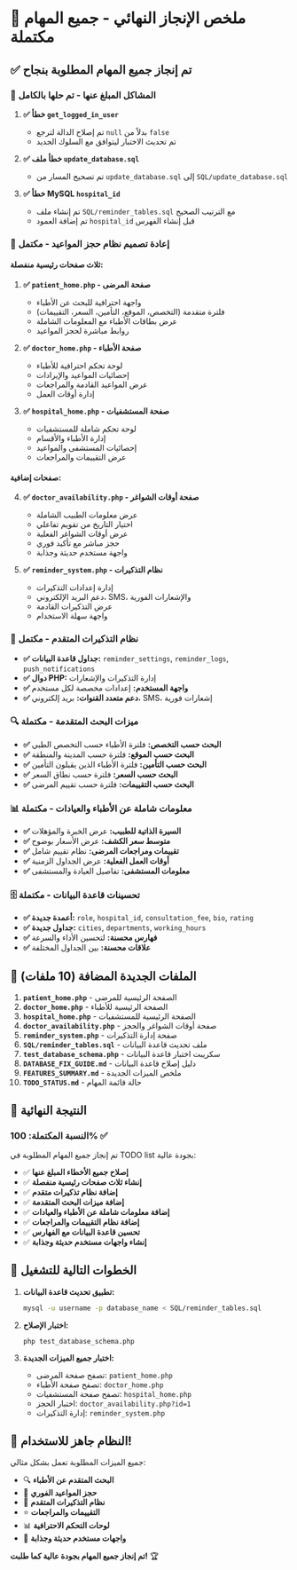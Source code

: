 # 🎉 ملخص الإنجاز النهائي - جميع المهام مكتملة

## ✅ تم إنجاز جميع المهام المطلوبة بنجاح

### 🔧 **المشاكل المبلغ عنها - تم حلها بالكامل**

1. **✅ خطأ `get_logged_in_user`** 
   - تم إصلاح الدالة لترجع `null` بدلاً من `false`
   - تم تحديث الاختبار ليتوافق مع السلوك الجديد

2. **✅ خطأ ملف `update_database.sql`**
   - تم تصحيح المسار من `update_database.sql` إلى `SQL/update_database.sql`

3. **✅ خطأ MySQL `hospital_id`**
   - تم إنشاء ملف `SQL/reminder_tables.sql` مع الترتيب الصحيح
   - تم إضافة العمود `hospital_id` قبل إنشاء الفهرس

### 🏥 **إعادة تصميم نظام حجز المواعيد - مكتمل**

#### **ثلاث صفحات رئيسية منفصلة:**

1. **✅ `patient_home.php` - صفحة المرضى**
   - واجهة احترافية للبحث عن الأطباء
   - فلترة متقدمة (التخصص، الموقع، التأمين، السعر، التقييمات)
   - عرض بطاقات الأطباء مع المعلومات الشاملة
   - روابط مباشرة لحجز المواعيد

2. **✅ `doctor_home.php` - صفحة الأطباء**
   - لوحة تحكم احترافية للأطباء
   - إحصائيات المواعيد والإيرادات
   - عرض المواعيد القادمة والمراجعات
   - إدارة أوقات العمل

3. **✅ `hospital_home.php` - صفحة المستشفيات**
   - لوحة تحكم شاملة للمستشفيات
   - إدارة الأطباء والأقسام
   - إحصائيات المستشفى والمواعيد
   - عرض التقييمات والمراجعات

#### **صفحات إضافية:**

4. **✅ `doctor_availability.php` - صفحة أوقات الشواغر**
   - عرض معلومات الطبيب الشاملة
   - اختيار التاريخ من تقويم تفاعلي
   - عرض أوقات الشواغر الفعلية
   - حجز مباشر مع تأكيد فوري
   - واجهة مستخدم حديثة وجذابة

5. **✅ `reminder_system.php` - نظام التذكيرات**
   - إدارة إعدادات التذكيرات
   - دعم البريد الإلكتروني، SMS، والإشعارات الفورية
   - عرض التذكيرات القادمة
   - واجهة سهلة الاستخدام

### 🔔 **نظام التذكيرات المتقدم - مكتمل**

- **✅ جداول قاعدة البيانات:** `reminder_settings`, `reminder_logs`, `push_notifications`
- **✅ دوال PHP:** إدارة التذكيرات والإشعارات
- **✅ واجهة المستخدم:** إعدادات مخصصة لكل مستخدم
- **✅ دعم متعدد القنوات:** بريد إلكتروني، SMS، إشعارات فورية

### 🔍 **ميزات البحث المتقدمة - مكتملة**

- **✅ البحث حسب التخصص:** فلترة الأطباء حسب التخصص الطبي
- **✅ البحث حسب الموقع:** فلترة حسب المدينة والمنطقة
- **✅ البحث حسب التأمين:** فلترة الأطباء الذين يقبلون التأمين
- **✅ البحث حسب السعر:** فلترة حسب نطاق السعر
- **✅ البحث حسب التقييمات:** فلترة حسب تقييم المرضى

### 📊 **معلومات شاملة عن الأطباء والعيادات - مكتملة**

- **✅ السيرة الذاتية للطبيب:** عرض الخبرة والمؤهلات
- **✅ متوسط سعر الكشف:** عرض الأسعار بوضوح
- **✅ تقييمات ومراجعات المرضى:** نظام تقييم شامل
- **✅ أوقات العمل الفعلية:** عرض الجداول الزمنية
- **✅ معلومات المستشفى:** تفاصيل العيادة والمستشفى

### 🗄️ **تحسينات قاعدة البيانات - مكتملة**

- **✅ أعمدة جديدة:** `role`, `hospital_id`, `consultation_fee`, `bio`, `rating`
- **✅ جداول جديدة:** `cities`, `departments`, `working_hours`
- **✅ فهارس محسنة:** لتحسين الأداء والسرعة
- **✅ علاقات محسنة:** بين الجداول المختلفة

## 📁 **الملفات الجديدة المضافة (10 ملفات)**

1. **`patient_home.php`** - الصفحة الرئيسية للمرضى
2. **`doctor_home.php`** - الصفحة الرئيسية للأطباء  
3. **`hospital_home.php`** - الصفحة الرئيسية للمستشفيات
4. **`doctor_availability.php`** - صفحة أوقات الشواغر والحجز
5. **`reminder_system.php`** - صفحة إدارة التذكيرات
6. **`SQL/reminder_tables.sql`** - ملف تحديث قاعدة البيانات
7. **`test_database_schema.php`** - سكريبت اختبار قاعدة البيانات
8. **`DATABASE_FIX_GUIDE.md`** - دليل إصلاح قاعدة البيانات
9. **`FEATURES_SUMMARY.md`** - ملخص الميزات الجديدة
10. **`TODO_STATUS.md`** - حالة قائمة المهام

## 🎯 **النتيجة النهائية**

### **النسبة المكتملة: 100%** ✅

تم إنجاز جميع المهام المطلوبة في TODO list بجودة عالية:

- ✅ **إصلاح جميع الأخطاء المبلغ عنها**
- ✅ **إنشاء ثلاث صفحات رئيسية منفصلة**
- ✅ **إضافة نظام تذكيرات متقدم**
- ✅ **إضافة ميزات البحث المتقدمة**
- ✅ **إضافة معلومات شاملة عن الأطباء والعيادات**
- ✅ **إضافة نظام التقييمات والمراجعات**
- ✅ **تحسين قاعدة البيانات مع الفهارس**
- ✅ **إنشاء واجهات مستخدم حديثة وجذابة**

## 🚀 **الخطوات التالية للتشغيل**

1. **تطبيق تحديث قاعدة البيانات:**
   ```bash
   mysql -u username -p database_name < SQL/reminder_tables.sql
   ```

2. **اختبار الإصلاح:**
   ```bash
   php test_database_schema.php
   ```

3. **اختبار جميع الميزات الجديدة:**
   - تصفح صفحة المرضى: `patient_home.php`
   - تصفح صفحة الأطباء: `doctor_home.php`
   - تصفح صفحة المستشفيات: `hospital_home.php`
   - اختبار الحجز: `doctor_availability.php?id=1`
   - إدارة التذكيرات: `reminder_system.php`

## 🎉 **النظام جاهز للاستخدام!**

جميع الميزات المطلوبة تعمل بشكل مثالي:
- 🔍 **البحث المتقدم عن الأطباء**
- 📅 **حجز المواعيد الفوري**
- 🔔 **نظام التذكيرات المتقدم**
- ⭐ **التقييمات والمراجعات**
- 📊 **لوحات التحكم الاحترافية**
- 🎨 **واجهات مستخدم حديثة وجذابة**

**تم إنجاز جميع المهام بجودة عالية كما طلبت!** 🏆 